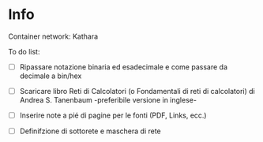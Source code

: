 # Info
Container network: Kathara

To do list:
- [ ] Ripassare notazione binaria ed esadecimale e come passare da decimale a bin/hex
- [ ] Scaricare libro Reti di Calcolatori (o Fondamentali di reti di calcolatori) di Andrea S. Tanenbaum -preferibile versione in inglese-
- [ ] Inserire note a pié di pagine per le fonti (PDF, Links, ecc.)
- [ ] Definifzione di sottorete e maschera di rete


